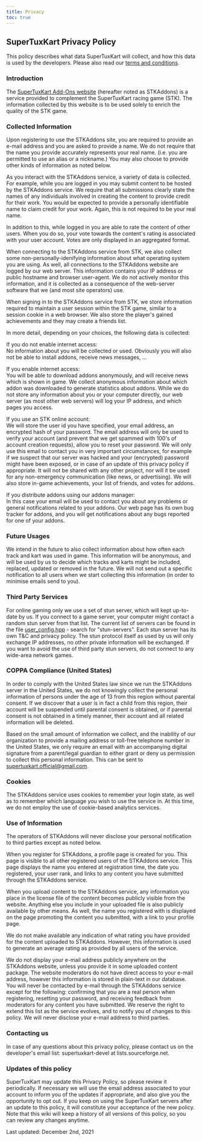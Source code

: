 ```yaml
---
title: Privacy
toc: true
---
```

## SuperTuxKart Privacy Policy

This policy describes what data SuperTuxKart will collect, and how this data is used by the developers. Please also read our [terms and conditions](Terms).

### Introduction

The [SuperTuxKart Add-Ons website](https://online.supertuxkart-evolution.com) (hereafter noted as STKAddons) is a service provided to complement the SuperTuxKart racing game (STK). The information collected by this website is to be used solely to enrich the quality of the STK game.

### Collected Information

Upon registering to use the STKAddons site, you are required to provide an e-mail address and you are asked to provide a name. We do not require that the name you provide accurately represents your real name. (i.e. you are permitted to use an alias or a nickname.) You may also choose to provide other kinds of information as noted below.

As you interact with the STKAddons service, a variety of data is collected. For example, while you are logged in you may submit content to be hosted by the STKAddons service. We require that all submissions clearly state the names of any individuals involved in creating the content to provide credit for their work. You would be expected to provide a personally identifiable name to claim credit for your work. Again, this is not required to be your real name.

In addition to this, while logged in you are able to rate the content of other users. When you do so, your vote towards the content's rating is associated with your user account. Votes are only displayed in an aggregated format.

When connecting to the STKAddons service from STK, we also collect some non-personally-idenifying information about what operating system you are using. As well, all connections to the STKAddons website are logged by our web server. This information contains your IP address or public hostname and browser user-agent. We do not actively monitor this information, and it is collected as a consequence of the web-server software that we (and most site operators) use.

When signing in to the STKAddons service from STK, we store information required to maintain a user session within the STK game, similar to a session cookie in a web browser. We also store the player's gained achievements and they may create a friends list.

In more detail, depending on your choices, the following data is collected:

If you do not enable internet access:\
No information about you will be collected or used. Obviously you will also not be able to install addons, receive news messages, ...

If you enable internet access:\
You will be able to download addons anonymously, and will receive news which is shown in game. We collect anonymous information about which addon was downloaded to generate statistics about addons. While we do not store any information about you or your computer directly, our web server (as most other web servers) will log your IP address, and which pages you access.

If you use an STK online account:\
We will store the user id you have specified, your email address, an encrypted hash of your password. The email address will only be used to verify your account (and prevent that we get spammed with 100's of account creation requests), allow you to reset your password. We will only use this email to contact you in very important circumstances, for example if we suspect that our server was hacked and your (encrypted) password might have been exposed, or in case of an update of this privacy policy if appropriate. It will not be shared with any other project, nor will it be used for any non-emergency communication (like news, or advertising). We will also store in-game achievements, your list of friends, and votes for addons.

If you distribute addons using our addons manager:\
In this case your email will be used to contact you about any problems or general notifications related to your addons. Our web page has its own bug tracker for addons, and you will get notifications about any bugs reported for one of your addons.

### Future Usages

We intend in the future to also collect information about how often each track and kart was used in game. This information will be anonymous, and will be used by us to decide which tracks and karts might be included, replaced, updated or removed in the future. We will not send out a specific notification to all users when we start collecting this information (in order to minimise emails send to you).

### Third Party Services

For online gaming only we use a set of stun server, which will kept up-to-date by us. If you connect to a game server, your computer might contact a random stun server from that list. The current list of servers can be found in the file [user_config.hpp](https://github.com/supertuxkart/stk-code/blob/master/src/config/user_config.hpp) - search for "stun-servers". Each stun server has its own T&C and privacy policy. The stun protocol itself as used by us will only exchange IP addresses, no other private information will be exchanged. If you want to avoid the use of third party stun servers, do not connect to any wide-area network games.

### COPPA Compliance (United States)

In order to comply with the United States law since we run the STKAddons server in the United States, we do not knowingly collect the personal information of persons under the age of 13 from this region without parental consent. If we discover that a user is in fact a child from this region, their account will be suspended until parental consent is obtained, or if parental consent is not obtained in a timely manner, their account and all related information will be deleted.

Based on the small amount of information we collect, and the inability of our organization to provide a mailing address or toll-free telephone number in the United States, we only require an email with an accompanying digital signature from a parent/legal guardian to either grant or deny us permission to collect this personal information. This can be sent to supertuxkart.official@gmail.com.

### Cookies

The STKAddons service uses cookies to remember your login state, as well as to remember which language you wish to use the service in. At this time, we do not employ the use of cookie-based analytics services.

### Use of Information

The operators of STKAddons will never disclose your personal notification to third parties except as noted below.

When you register for STKAddons, a profile page is created for you. This page is visible to all other registered users of the STKAddons service. This page displays the name you entered at registration time, the date you registered, your user rank, and links to any content you have submitted through the STKAddons service.

When you upload content to the STKAddons service, any information you place in the license file of the content becomes publicly visible from the website. Anything else you include in your uploaded file is also publicly available by other means. As well, the name you registered with is displayed on the page promoting the content you submitted, with a link to your profile page.

We do not make available any indication of what rating you have provided for the content uploaded to STKAddons. However, this information is used to generate an average rating as provided by all users of the service.

We do not display your e-mail address publicly anywhere on the STKAddons website, unless you provide it in some uploaded content package. The website moderators do not have direct access to your e-mail address, however this information is stored in plain-text in our database. You will never be contacted by e-mail through the STKAddons service except for the following: confirming that you are a real person when registering, resetting your password, and receiving feedback from moderators for any content you have submitted. We reserve the right to extend this list as the service evolves, and to notify you of changes to this policy. We will never disclose your e-mail address to third parties.

### Contacting us

In case of any questions about this privacy policy, please contact us on the developer's email list: supertuxkart-devel at lists.sourceforge.net.

### Updates of this policy

SuperTuxKart may update this Privacy Policy, so please review it periodically. If necessary we will use the email address associated to your account to inform you of the updates if appropriate, and also give you the opportunity to opt out. If you keep on using the SuperTuxKart servers after an update to this policy, it will constitute your acceptance of the new policy. Note that this wiki will keep a history of all versions of this policy, so you can review any changes anytime.

Last updated: December 2nd, 2021
